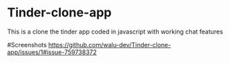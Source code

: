 # Tinder-clone-app
This is a clone the tinder app coded in javascript with working chat features

#Screenshots
https://github.com/walu-dev/Tinder-clone-app/issues/1#issue-759738372
